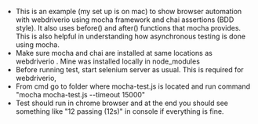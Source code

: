 
- This is an example (my set up is on mac) to show browser automation with webdriverio using mocha framework and chai assertions (BDD style). It also uses before() and after() functions that mocha provides. This is also helpful in understanding how asynchronous testing is done using mocha.
- Make sure mocha and chai  are installed at same locations as webdriverio . Mine was installed locally in node_modules
- Before running test, start selenium server as usual. This is required for webdriverio,
- From cmd go to folder where mocha-test.js is located and run command "mocha mocha-test.js --timeout 15000"
- Test should run in chrome browser and at the end you should see something like "12 passing (12s)" in console if everything is fine.

